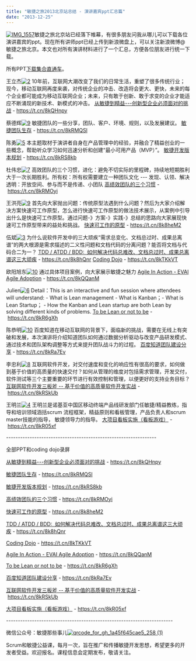 ```yaml
---
title: "敏捷之旅2013北京站总结 - 演讲嘉宾ppt汇总篇"
date: "2013-12-25"
---
```


[![IMG_1557](/wp-content/uploads/2013/12/IMG_1557.jpg)](/wp-content/uploads/2013/12/IMG_1557.jpg)敏捷之旅北京站已经落下帷幕，有很多朋友问我从哪儿可以下载各位演讲嘉宾的ppt。现在所有讲师ppt已经上传到新浪微盘上，可以关注新浪微博@敏捷之旅北京。本文也对所有演讲材料进行了一个汇总，方便各位朋友进行统一下载。

所有PPT[下载集合直通车](#all_slides)。

王立杰[![2](/wp-content/uploads/2013/12/2-150x150.png)](/wp-content/uploads/2013/12/2.png) 10年前，互联网大潮改变了我们的日常生活，重塑了很多传统行业；现今，移动互联网再度来袭，对传统企业的冲击、改造将会更大、更快，未来的每个企业都可能成为移动互联网企业；未来，只有敢于创新、敢于求变的企业才能适应不断涌现的新技术、新模式的冲击。 [从敏捷到精益---创新型企业必须面对的挑战](https://t.cn/8kQHnpy) - https://t.cn/8kQHnpy

蔡德辉[![9](/wp-content/uploads/2013/12/9-150x150.png)](/wp-content/uploads/2013/12/9.png) 敏捷团队的一些分享，团队、客户、环境、规则，以及发展建议。 [敏捷团队生存](https://t.cn/8kRMQSl ) - https://t.cn/8kRMQSl

陈勇[![5](/wp-content/uploads/2013/12/5-150x150.jpg)](/wp-content/uploads/2013/12/5.jpg) 本主题取材于演讲者自身在产品管理中的经验，并融合了精益创业的一些概念，帮助听众学习如何迅速分析和创建“最小可用产品（MVP）”。 [敏捷开发版本规划](https://t.cn/8kRS8kb) - https://t.cn/8kRS8kb

杜伟忠[![7](/wp-content/uploads/2013/12/7.png)](/wp-content/uploads/2013/12/7.png) 高效团队的三个习惯，进化：避免不切实际的里程碑，持续地短期胜利大于一次长期胜利。所有权：所有权需要建立一种团队文化 --- 发现、认领、解决 透明：开放空间、参与而不是传递、小团队 [高绩效团队的三个习惯](https://t.cn/8kRMOyi) - https://t.cn/8kRMOyi

王洪亮[![9](/wp-content/uploads/2013/12/9-150x150.jpg)](/wp-content/uploads/2013/12/9.jpg) 首先向大家抛出问题：传统原型法遇到什么问题？然后为大家介绍解决方案快速可工作原型，怎么进行快速可工作原型的做法技术展示，从案例中引导出什么是快速可工作原型。通过问题-》方案-》实践-》总结的思路向大家展现快速可工作原型带来的益处和挑战。 [快速可工作的原型](https://t.cn/8k8heM2) - https://t.cn/8k8heM2

伍斌[![3](/wp-content/uploads/2013/12/3-150x150.jpg)](/wp-content/uploads/2013/12/3.jpg) 为什么说软件开发中的三大顽疾“需求总变化、文档总过时、成果总离谱”的两大根源是需求描述的二义性问题和文档代码的分离问题？能否将文档与代码合二为一？ [TDD / ATDD / BDD:  如何解决代码总难改、文档总过时、成果总离谱这三大顽疾](https://t.cn/8k8hQnr) - https://t.cn/8k8hQnr [Coding Dojo](https://t.cn/8kTKkVT) - https://t.cn/8kTKkVT

欧阳旭东[![10](/wp-content/uploads/2013/12/10-150x150.png)](/wp-content/uploads/2013/12/10.png) 通过具体项目案例，向大家展示敏捷之魅力 [Agile In Action - EVAI Agile Adoption](https://t.cn/8kQQanM) - https://t.cn/8kQQanM

Julien[![6](/wp-content/uploads/2013/12/6-150x150.jpg)](/wp-content/uploads/2013/12/6.jpg) Detail：This is an interactive and fun session where attendees will understand: - What is Lean management - What is Kanban；- What is Lean Startup； - How the Kanban and Lean startup are both Lean by solving different kinds of problems. [To be Lean or not to be](https://t.cn/8kR6gXh) - https://t.cn/8kR6gXh

陈恭明[![10](/wp-content/uploads/2013/12/101-150x150.png)](/wp-content/uploads/2013/12/101.png) 百度知道在移动互联网的背景下，面临新的挑战，需要在无线上有突破和发展，本次演讲将介绍知道团队如何通过数据分析驱动与改变产品研发模式、通过技术和团队架构调整等方式来提升团队战斗力的过程。 [百度知道团队建设分享](https://t.cn/8kRa7Ev) - https://t.cn/8kRa7Ev

李忠利[![8](/wp-content/uploads/2013/12/8-150x150.png)](/wp-content/uploads/2013/12/8.png) 互联网软件开发，对交付速度和变化的响应性有很高的要求，如何做到基于价值的高质量的快速交付？如何从管理的维度对包括需求管理，开发交付，软件测试等三个主要重要的环节进行有效控制和管理，以便更好的支持业务目标？ [互联网软件开发三板斧 -- 基于价值的高质量软件开发实战](https://t.cn/8kRSkUb) - https://t.cn/8kRSkUb

王明兰[![4](/wp-content/uploads/2013/12/4-150x150.jpg)](/wp-content/uploads/2013/12/4.jpg) 王明兰是诺基亚中国区移动终端产品线研发部门任敏捷/精益教练，指导和培训领域涵括scrum 流程框架，精益原则和看板管理，产品负责人和scrum master技能的指导， 敏捷领导力的指导。 [大项目看板实施（看板游戏）](https://t.cn/8kR05xf) - https://t.cn/8kR05xf

\----------------------------------------------------------------

全部PPT和coding dojo录屏

[从敏捷到精益---创新型企业必须面对的挑战](https://t.cn/8kQHnpy) - https://t.cn/8kQHnpy

[敏捷团队生存](https://t.cn/8kRMQSl ) - https://t.cn/8kRMQSl

[敏捷开发版本规划](https://t.cn/8kRS8kb) - https://t.cn/8kRS8kb

[高绩效团队的三个习惯](https://t.cn/8kRMOyi) - https://t.cn/8kRMOyi

[快速可工作的原型](https://t.cn/8k8heM2) - https://t.cn/8k8heM2

[TDD / ATDD / BDD:  如何解决代码总难改、文档总过时、成果总离谱这三大顽疾](https://t.cn/8k8hQnr) - https://t.cn/8k8hQnr

[Coding Dojo](https://t.cn/8kTKkVT) - https://t.cn/8kTKkVT

[Agile In Action - EVAI Agile Adoption](https://t.cn/8kQQanM) - https://t.cn/8kQQanM

[To be Lean or not to be](https://t.cn/8kR6gXh) - https://t.cn/8kR6gXh

[百度知道团队建设分享](https://t.cn/8kRa7Ev) - https://t.cn/8kRa7Ev

[互联网软件开发三板斧 -- 基于价值的高质量软件开发实战](https://t.cn/8kRSkUb) - https://t.cn/8kRSkUb

[大项目看板实施（看板游戏）](https://t.cn/8kR05xf) - https://t.cn/8kR05xf

\-----------------------------------------------------------------------

微信公众号：敏捷那些事儿[![qrcode_for_gh_1a45f645cae5_258 (1)](/wp-content/uploads/2013/12/qrcode_for_gh_1a45f645cae5_258-1.jpg)](/wp-content/uploads/2013/12/qrcode_for_gh_1a45f645cae5_258-1.jpg)

Scrum和敏捷公益课，每月一次，旨在推广和传播敏捷开发思想，希望更多的开发者受益。欢迎报名。课程信息会定期发布，敬请关注。
